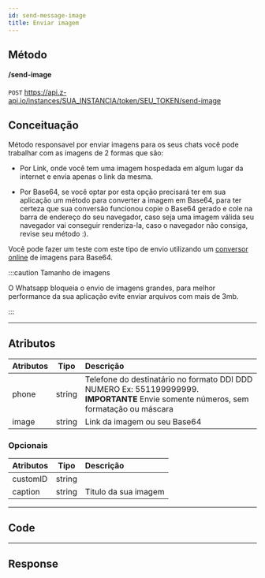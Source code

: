 ```yaml
---
id: send-message-image
title: Enviar imagem
---
```


## Método

#### /send-image

`POST` https://api.z-api.io/instances/SUA_INSTANCIA/token/SEU_TOKEN/send-image

## Conceituação

Método responsavel por enviar imagens para os seus chats você pode trabalhar com as imagens de 2 formas que são:

- Por Link, onde você tem uma imagem hospedada em algum lugar da internet e envia apenas o link da mesma.

- Por Base64, se você optar por esta opção precisará ter em sua aplicação um método para converter a imagem em Base64, para ter certeza que sua conversão funcionou copie o Base64 gerado e cole na barra de endereço do seu navegador, caso seja uma imagem válida seu navegador vai conseguir renderiza-la, caso o navegador não consiga, revise seu método :).

Você pode fazer um teste com este tipo de envio utilizando um [conversor online] de imagens para Base64.

[conversor online]: https://www.base64-image.de/

:::caution Tamanho de imagens

O Whatsapp bloqueia o envio de imagens grandes, para melhor performance da sua aplicação evite enviar arquivos com mais de 3mb.

:::

---

## Atributos

| Atributos | Tipo | Descrição |
| :-- | :-: | :-- |
| phone | string | Telefone do destinatário no formato DDI DDD NUMERO Ex: 551199999999. **IMPORTANTE** Envie somente números, sem formatação ou máscara |
| image | string | Link da imagem ou seu Base64 |

### Opcionais

| Atributos |  Tipo  | Descrição            |
| :-------- | :----: | :------------------- |
| customID  | string |                      |
| caption   | string | Titulo da sua imagem |

---

## Code

---

## Response
